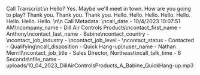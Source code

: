 Call Transcript:\n Hello? Yes. Maybe we'll meet in town. How are you going to play? Thank you. Thank you. Thank you. Hello. Hello. Hello. Hello. Hello. Hello. Hello. Hello. \n\n Call Metadata: \ncall_date - 10/4/2023 10:07:51 AM\ncompany_name - Dill Air Controls Products\ncontact_first_name - Anthony\ncontact_last_name - Babine\ncontact_country - \ncontact_job_industry - \ncontact_job_level - \ncontact_status - Contacted - Qualifying\ncall_disposition - Quick Hang-up\nuser_name - Nathan Merrill\ncontact_job_title - Sales Director, Northeast\ncall_talk_time - 6 Seconds\nfile_name - uploads/10_04_2023_DillAirControlsProducts_A_Babine_QuickHang-up.mp3
